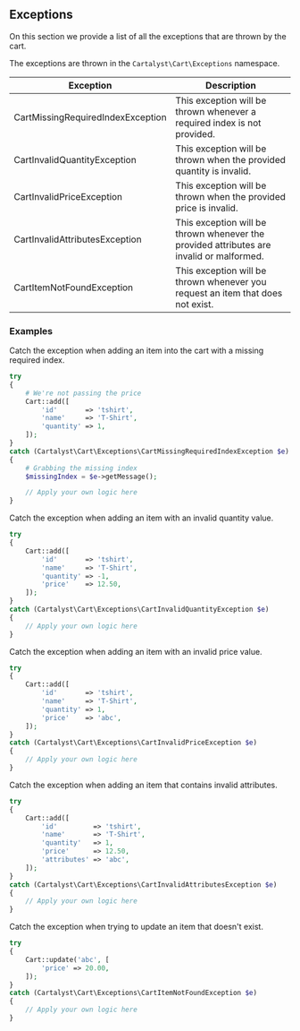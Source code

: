 ## Exceptions

On this section we provide a list of all the exceptions that are thrown by the cart.

The exceptions are thrown in the `Cartalyst\Cart\Exceptions` namespace.

Exception                         | Description
--------------------------------- | -------------------------------------------
CartMissingRequiredIndexException | This exception will be thrown whenever a required index is not provided.
CartInvalidQuantityException      | This exception will be thrown when the provided quantity is invalid.
CartInvalidPriceException         | This exception will be thrown when the provided price is invalid.
CartInvalidAttributesException    | This exception will be thrown whenever the provided attributes are invalid or malformed.
CartItemNotFoundException         | This exception will be thrown whenever you request an item that does not exist.

### Examples

Catch the exception when adding an item into the cart with a missing required index.

```php
try
{
	# We're not passing the price
	Cart::add([
		'id'       => 'tshirt',
		'name'     => 'T-Shirt',
		'quantity' => 1,
	]);
}
catch (Cartalyst\Cart\Exceptions\CartMissingRequiredIndexException $e)
{
	# Grabbing the missing index
	$missingIndex = $e->getMessage();

	// Apply your own logic here
}
```

Catch the exception when adding an item with an invalid quantity value.

```php
try
{
	Cart::add([
		'id'       => 'tshirt',
		'name'     => 'T-Shirt',
		'quantity' => -1,
		'price'    => 12.50,
	]);
}
catch (Cartalyst\Cart\Exceptions\CartInvalidQuantityException $e)
{
	// Apply your own logic here
}
```

Catch the exception when adding an item with an invalid price value.

```php
try
{
	Cart::add([
		'id'       => 'tshirt',
		'name'     => 'T-Shirt',
		'quantity' => 1,
		'price'    => 'abc',
	]);
}
catch (Cartalyst\Cart\Exceptions\CartInvalidPriceException $e)
{
	// Apply your own logic here
}
```

Catch the exception when adding an item that contains invalid attributes.

```php
try
{
	Cart::add([
		'id'         => 'tshirt',
		'name'       => 'T-Shirt',
		'quantity'   => 1,
		'price'      => 12.50,
		'attributes' => 'abc',
	]);
}
catch (Cartalyst\Cart\Exceptions\CartInvalidAttributesException $e)
{
	// Apply your own logic here
}
```

Catch the exception when trying to update an item that doesn't exist.

```php
try
{
	Cart::update('abc', [
		'price' => 20.00,
	]);
}
catch (Cartalyst\Cart\Exceptions\CartItemNotFoundException $e)
{
	// Apply your own logic here
}
```
